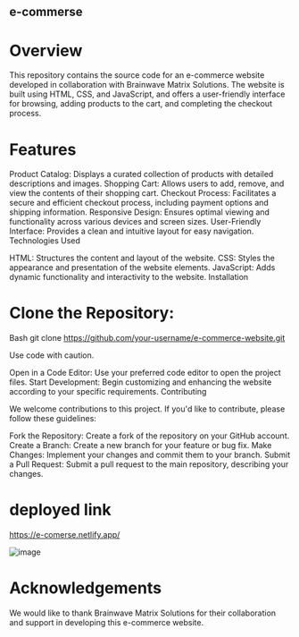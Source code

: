 ## e-commerse

# Overview

This repository contains the source code for an e-commerce website developed in collaboration with Brainwave Matrix Solutions. The website is built using HTML, CSS, and JavaScript, and offers a user-friendly interface for browsing, adding products to the cart, and completing the checkout process.

# Features

Product Catalog: Displays a curated collection of products with detailed descriptions and images.
Shopping Cart: Allows users to add, remove, and view the contents of their shopping cart.
Checkout Process: Facilitates a secure and efficient checkout process, including payment options and shipping information.
Responsive Design: Ensures optimal viewing and functionality across various devices and screen sizes.
User-Friendly Interface: Provides a clean and intuitive layout for easy navigation.
Technologies Used

HTML: Structures the content and layout of the website.
CSS: Styles the appearance and presentation of the website elements.
JavaScript: Adds dynamic functionality and interactivity to the website.
Installation

# Clone the Repository:
Bash
git clone https://github.com/your-username/e-commerce-website.git

Use code with caution.

Open in a Code Editor: Use your preferred code editor to open the project files.
Start Development: Begin customizing and enhancing the website according to your specific requirements.
Contributing

We welcome contributions to this project. If you'd like to contribute, please follow these guidelines:   

Fork the Repository: Create a fork of the repository on your GitHub account.
Create a Branch: Create a new branch for your feature or bug fix.
Make Changes: Implement your changes and commit them to your branch.
Submit a Pull Request: Submit a pull request to the main repository, describing your changes.

# deployed link 
https://e-comerse.netlify.app/

![image](https://github.com/user-attachments/assets/b006f8d8-aa15-4af6-96db-49dab9972ea8)


# Acknowledgements   

We would like to thank Brainwave Matrix Solutions for their collaboration and support in developing this e-commerce website.
